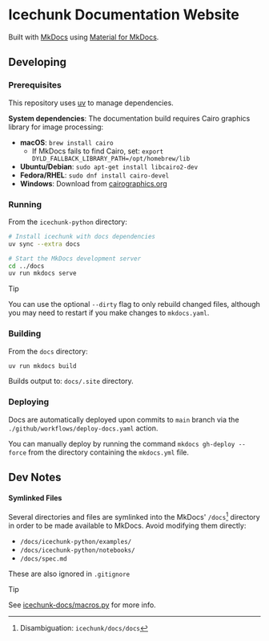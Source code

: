# Icechunk Documentation Website

Built with [MkDocs](https://www.mkdocs.org/) using [Material for MkDocs](https://squidfunk.github.io/mkdocs-material/).

## Developing

### Prerequisites

This repository uses [uv](https://docs.astral.sh/uv/) to manage dependencies.

**System dependencies**: The documentation build requires Cairo graphics library for image processing:

- **macOS**: `brew install cairo`
  - If MkDocs fails to find Cairo, set: `export DYLD_FALLBACK_LIBRARY_PATH=/opt/homebrew/lib`
- **Ubuntu/Debian**: `sudo apt-get install libcairo2-dev`
- **Fedora/RHEL**: `sudo dnf install cairo-devel`
- **Windows**: Download from [cairographics.org](https://cairographics.org/download/)

### Running

From the `icechunk-python` directory:

```bash
# Install icechunk with docs dependencies
uv sync --extra docs

# Start the MkDocs development server
cd ../docs
uv run mkdocs serve
```

> [!TIP]
> You can use the optional `--dirty` flag to only rebuild changed files, although you may need to restart if you make changes to `mkdocs.yaml`.

### Building

From the `docs` directory:

```bash
uv run mkdocs build
```

Builds output to: `docs/.site` directory.


### Deploying

Docs are automatically deployed upon commits to `main` branch via the `./github/workflows/deploy-docs.yaml` action.

You can manually deploy by running the command `mkdocs gh-deploy --force` from the directory containing the `mkdocs.yml` file.

## Dev Notes

#### Symlinked Files

Several directories and files are symlinked into the MkDocs' `/docs`[^1] directory in order to be made available to MkDocs. Avoid modifying them directly:
- `/docs/icechunk-python/examples/`
- `/docs/icechunk-python/notebooks/`
- `/docs/spec.md`

These are also ignored in `.gitignore`

> [!TIP]
> See [icechunk-docs/macros.py](./macros.py) for more info.

[^1]: Disambiguation: `icechunk/docs/docs`

